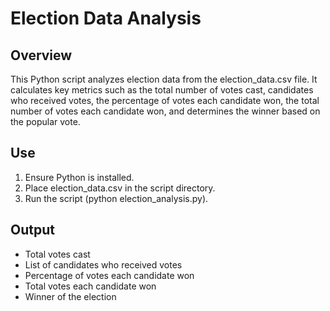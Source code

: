 # Election Data Analysis

## Overview
This Python script analyzes election data from the election_data.csv file. It calculates key metrics such as the total number of votes cast, candidates who received votes, the percentage of votes each candidate won, the total number of votes each candidate won, and determines the winner based on the popular vote.

## Use

1. Ensure Python is installed.
2. Place election_data.csv in the script directory.
3. Run the script (python election_analysis.py).

## Output

- Total votes cast
- List of candidates who received votes
- Percentage of votes each candidate won
- Total votes each candidate won
- Winner of the election


